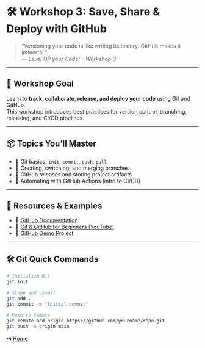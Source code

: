 # 🛠️ Workshop 3: Save, Share & Deploy with GitHub

> “Versioning your code is like writing its history. GitHub makes it immortal.”  
> — <i>Level UP your Code! – Workshop 3</i>

---

## 🎯 Workshop Goal

Learn to **track, collaborate, release, and deploy your code** using Git and GitHub.  
This workshop introduces best practices for version control, branching, releasing, and CI/CD pipelines.

---

## 📦 Topics You’ll Master

- 📘 Git basics: `init`, `commit`, `push`, `pull`
- 🌿 Creating, switching, and merging branches
- 🧩 GitHub releases and storing project artifacts
- 🤖 Automating with GitHub Actions (intro to CI/CD)

---

## 🧰 Resources & Examples

- 📄 [GitHub Documentation](https://docs.github.com/)
- 🎥 [Git & GitHub for Beginners (YouTube)](https://www.youtube.com/watch?v=RGOj5yH7evk)
- 🧪 [GitHub Demo Project](https://github.com/jadelkarchi/github-deploy-demo)

---

## 🛠️ Git Quick Commands

```bash
# Initialize Git
git init

# Stage and commit
git add .
git commit -m "Initial commit"

# Push to remote
git remote add origin https://github.com/yourname/repo.git
git push -u origin main
```

⏭️ [Home](./README.md)

